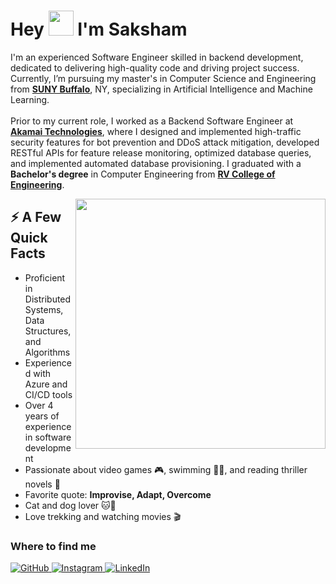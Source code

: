 <h1>Hey <img src="https://slackmojis.com/emojis/4594-blob-wave/download" width="40"/> I'm Saksham</h1>
<p>I'm an experienced Software Engineer skilled in backend development, dedicated to delivering high-quality code and driving project success. Currently, I’m pursuing my master's in Computer Science and Engineering from <a href="https://www.buffalo.edu/" target="_blank"><strong>SUNY Buffalo</strong></a>, NY, specializing in Artificial Intelligence and Machine Learning. <br><br>Prior to my current role, I worked as a Backend Software Engineer at <a href="https://www.akamai.com/" target="_blank"><strong>Akamai Technologies</strong></a>, where I designed and implemented high-traffic security features for bot prevention and DDoS attack mitigation, developed RESTful APIs for feature release monitoring, optimized database queries, and implemented automated database provisioning. I graduated with a <strong>Bachelor's degree</strong> in Computer Engineering from <a href="https://www.rvce.edu.in/" target="_blank"><strong>RV College of Engineering</strong></a>.</p>

<img align="right" src="https://i.imgur.com/4SdB78W.gif" width="400" height="400" />
<h2>⚡️ A Few Quick Facts</h2>
<ul>
  <li>Proficient in Distributed Systems, Data Structures, and Algorithms</li>
  <li>Experienced with Azure and CI/CD tools</li>
  <li>Over 4 years of experience in software development</li>
  <li>Passionate about video games 🎮, swimming 🏊🏼, and reading thriller novels 📖</li>
  <li>Favorite quote: <strong>Improvise, Adapt, Overcome</strong></li>
  <li>Cat and dog lover 🐱🐶</li>
  <li>Love trekking and watching movies 🎬</li>
</ul>

<h3>Where to find me</h3>
<p>
  <a href="https://github.com/Saksham-Lakhera" target="_blank">
    <img alt="GitHub" src="https://img.shields.io/badge/GitHub-%2312100E.svg?&style=for-the-badge&logo=Github&logoColor=white" />
  </a>  
  <a href="https://www.instagram.com/saksham_lakhera" target="_blank">
    <img alt="Instagram" src="https://img.shields.io/badge/Instagram-E4405F?style=for-the-badge&logo=instagram&logoColor=white" />
  </a>  
  <a href="https://www.linkedin.com/in/sakshamlakhera/" target="_blank">
    <img alt="LinkedIn" src="https://img.shields.io/badge/linkedin-%230077B5.svg?&style=for-the-badge&logo=linkedin&logoColor=white" />
  </a>
</p>
<br><br><br><br>
